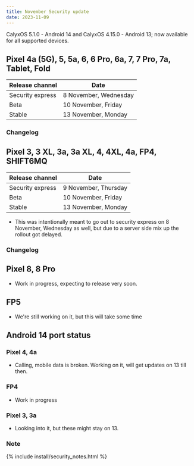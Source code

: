 ```yaml
---
title: November Security update
date: 2023-11-09
---
```


CalyxOS 5.1.0 - Android 14 and CalyxOS 4.15.0 - Android 13; now available for all supported devices.

## Pixel 4a (5G), 5, 5a, 6, 6 Pro, 6a, 7, 7 Pro, 7a, Tablet, Fold

| Release channel  | Date   |
| ---------------- | ------ |
| Security express | 8 November, Wednesday |
| Beta | 10 November, Friday |
| Stable | 13 November, Monday |

### Changelog

## Pixel 3, 3 XL, 3a, 3a XL, 4, 4XL, 4a, FP4, SHIFT6MQ

| Release channel  | Date   |
| ---------------- | ------ |
| Security express | 9 November, Thursday |
| Beta | 10 November, Friday |
| Stable | 13 November, Monday |

* This was intentionally meant to go out to security express on 8 November, Wednesday as well, but due to a server side mix up the rollout got delayed.

### Changelog

## Pixel 8, 8 Pro
* Work in progress, expecting to release very soon.

## FP5
* We're still working on it, but this will take some time

## Android 14 port status
### Pixel 4, 4a
* Calling, mobile data is broken. Working on it, will get updates on 13 till then.

### FP4
* Work in progress

### Pixel 3, 3a
* Looking into it, but these might stay on 13.

### Note

{% include install/security_notes.html %}
